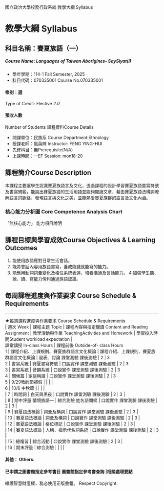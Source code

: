 國立政治大學校務行政系統 教學大綱 Syllabus
# 教學大綱 Syllabus
##  科目名稱：賽夏族語（一）
#####  Course Name: Languages of Taiwan Aborigines- SaySiyat(I)
  * 學年學期：114-1 Fall Semester, 2025 
  * 科目代碼：070335001 Course No.070335001
#### 修別：選
Type of Credit: Elective 
_2.0_
#### 預收人數
Number of Students
課程資料Course Details
  * 開課單位：民族系 Course Department:Ethnology 
  * 授課老師：風英輝 Instructor: FENG YING-HUI 
  * 先修科目：無Prerequisite(N/A)
  * 上課時間：一EF Session: mon18-20
##  課程簡介Course Description
本課程主要讓學生認識賽夏族語言及文化，透過課程的設計學習賽夏族語書寫符號及書寫規範，能說出賽夏族語的生活用語並能夠閱讀文章，藉由賽夏族語法構詞瞭解語言的脈絡，發現語言與文化之美，並能熱愛賽夏族群的語言及文化內涵。
###  核心能力分析圖 Core Competence Analysis Chart
「無核心能力」 
能力項目說明
##  課程目標與學習成效Course Objectives & Learning Outcomes 
1. 能使用族語應對日常生活會話。
2. 能將會話內容用族語書寫，養成能聽就能寫的能力。
3. 能應用動詞詞彙變化及格位系統表達，培養溝通及會話能力。
4.加強學生聽、說、讀、寫能力俾利通過族語認證。
##  每周課程進度與作業要求 Course Schedule & Requirements  
---  
★每週課程進度與作業要求 Course Schedule & Requirements  
|  週次 Week |  課程主題 Topic |  課程內容與指定閱讀 Content and Reading Assignment |  教學活動與作業 TeachingActivities and Homework |  學習投入時間Student workload expectation |   
課堂講授 In-class Hours |  課程前後 Outside-of- class Hours  
1 |  課程介紹、上課規則、賽夏族群語言文化概論 |  課程介紹、上課規則、賽夏族群語言文化概論 |  發表、討論 課堂測驗 課後測驗 |  2 |  3  
2 |  書寫系統 |  賽夏書寫符號 |  口說實作 課堂測驗 課後測驗 |  2 |  3  
3 |  書寫系統 |  音韻系統 |  口說實作 課堂測驗 課後測驗 |  2 |  3  
4 |  問候篇 |  家庭稱謂 |  口說實作 課堂測驗 課後測驗 |  2 |  3  
5 |  9/29教師節補假 |  |  |  |   
6 |  10/6 中秋節 |  |  |  |   
|  7 |  時間詞 |  白天與黑夜 |  口說實作 課堂測驗 課後測驗 |  2 |  3 |   
|  8 |  期中評量 情境族語— |  綜合測驗 姓名語問候 |  口說實作 課堂測驗 課後測驗 |  2 |  3 |   
|  9 |  賽夏語法概論 |  詞彙及構詞 |  口說實作 課堂測驗 課後測驗 |  2 |  3 |   
|  10 |  賽夏語法概論 |  詞彙及構詞 |  口說實作 課堂測驗 課後測驗 |  2 |  3 |   
|  12 |  賽夏語法概論 |  格位標記 |  口說實作 課堂測驗 課後測驗 |  2 |  3 |   
|  14 |  賽夏語法概論 |  人稱、指示代名詞系統 |  口說實作 課堂測驗 課後測驗 |  2 |  3 |   
|  15 |  總複習 |  綜合活動 |  口說實作 課堂測驗 課後測驗 |  2 |  3 |   
|  16 |  期末評量 |  綜合測驗 |  |  |  |   
####  其他： Others:
####  已申請之圖書館指定參考書目  圖書館指定參考書查詢 |相關處理要點
維護智慧財產權，務必使用正版書籍。 Respect Copyright.